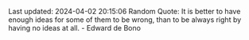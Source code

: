 Last updated: 2024-04-02 20:15:06
Random Quote: It is better to have enough ideas for some of them to be wrong, than to be always right by having no ideas at all. - Edward de Bono
